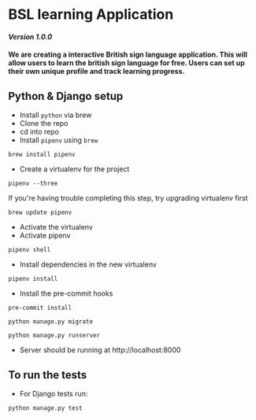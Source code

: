 # BSL learning Application
#### _Version 1.0.0_

#### We are creating a interactive British sign language application. This will allow users to learn the british sign language for free. Users can set up their own unique profile and track learning progress.
## Python & Django setup

* Install `python` via brew
* Clone the repo
* cd into repo
* Install `pipenv` using  `brew`

```
brew install pipenv
```

* Create a virtualenv for the project

```
pipenv --three
```

If you're having trouble completing this step, try upgrading virtualenv first
 ```
brew update pipenv
```
* Activate the virtualenv
* Activate pipenv

```
pipenv shell
```

* Install dependencies in the new virtualenv

```
pipenv install
```

* Install the pre-commit hooks

```
pre-commit install
```

```
python manage.py migrate
```

```
python manage.py runserver
```

* Server should be running at http://localhost:8000


## To run the tests

* For Django tests run:

```
python manage.py test
```
